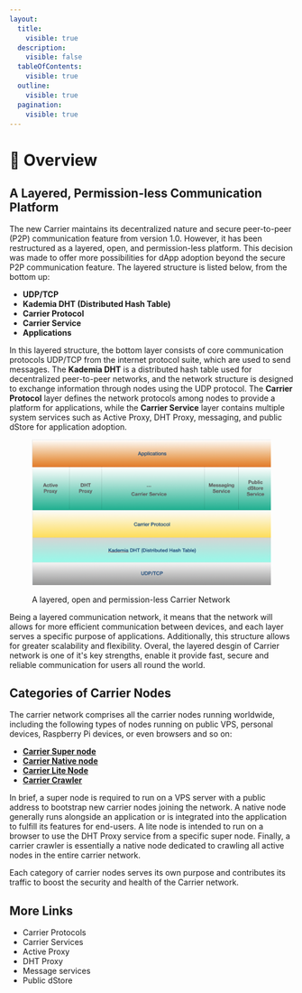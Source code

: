 ```yaml
---
layout:
  title:
    visible: true
  description:
    visible: false
  tableOfContents:
    visible: true
  outline:
    visible: true
  pagination:
    visible: true
---
```


# 🎏 Overview

## A Layered, Permission-less Communication Platform

The new Carrier maintains its decentralized nature and secure peer-to-peer (P2P) communication feature from version 1.0. However, it has been restructured as a layered, open, and permission-less platform. This decision was made to offer more possibilities for dApp adoption beyond the secure P2P communication feature.  The layered structure is listed below, from the bottom up:

* **UDP/TCP**
* **Kademia DHT (Distributed Hash Table)**
* **Carrier Protocol**
* **Carrier Service**
* **Applications**

In this layered structure, the bottom layer consists of core communication protocols UDP/TCP from the internet protocol suite, which are used to send messages. The **Kademia DHT** is a distributed hash table used for decentralized peer-to-peer networks, and the network structure is designed to exchange information through nodes using the UDP protocol. The **Carrier Protocol** layer defines the network protocols among nodes to provide a platform for applications, while the **Carrier Service** layer contains multiple system services such as Active Proxy, DHT Proxy, messaging, and public dStore for application adoption.

<figure><img src="../.gitbook/assets/image (5).png" alt=""><figcaption><p>A layered, open and permission-less Carrier Network</p></figcaption></figure>



Being a layered communication network, it means that the network will allows for more efficient communication between devices, and each layer serves a specific purpose of applications. Additionally, this structure allows for greater scalability and flexibility. Overal, the layered desgin of Carrier network is one of it's key strengths, enable it provide fast, secure and reliable communication for users all round the world.

## Categories of Carrier Nodes

The carrier network comprises all the carrier nodes running worldwide, including the following types of nodes running on public VPS, personal devices, Raspberry Pi devices, or even browsers and so on:

* [**Carrier Super node**](overview.md#carrier-super-node)
* [**Carrier Native node**](overview.md#carrier-regular-node)
* [**Carrier Lite Node**](overview.md#carrier-light-node)
* [**Carrier Crawler**](overview.md#carrier-crawler)

In brief, a super node is required to run on a VPS server with a public address to bootstrap new carrier nodes joining the network. A native node generally runs alongside an application or is integrated into the application to fulfill its features for end-users. A lite node is intended to run on a browser to use the DHT Proxy service from a specific super node. Finally, a carrier crawler is essentially a native node dedicated to crawling all active nodes in the entire carrier network.

Each category of carrier nodes serves its own purpose and contributes its traffic to boost the security and health of the Carrier network.

## More Links

* Carrier Protocols
* Carrier Services
* Active Proxy
* DHT Proxy
* Message services
* Public dStore&#x20;

